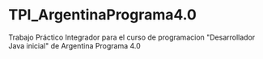 # TPI_ArgentinaPrograma4.0
Trabajo Práctico Integrador para el curso de programacion "Desarrollador Java inicial" de Argentina Programa 4.0
